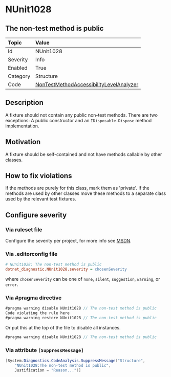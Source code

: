 # NUnit1028

## The non-test method is public

| Topic    | Value
| :--      | :--
| Id       | NUnit1028
| Severity | Info
| Enabled  | True
| Category | Structure
| Code     | [NonTestMethodAccessibilityLevelAnalyzer](https://github.com/nunit/nunit.analyzers/blob/0.6.0/src/nunit.analyzers/NonTestMethodAccessibilityLevel/NonTestMethodAccessibilityLevelAnalyzer.cs)

## Description

A fixture should not contain any public non-test methods.
There are two exceptions: A public constructor and an `IDisposable.Dispose` method implementation.

## Motivation

A fixture should be self-contained and not have methods callable by other classes.

## How to fix violations

If the methods are purely for this class, mark them as 'private'. If the methods are used by other classes move these
methods to a separate class used by the relevant test fixtures.

<!-- start generated config severity -->
## Configure severity

### Via ruleset file

Configure the severity per project, for more info see [MSDN](https://msdn.microsoft.com/en-us/library/dd264949.aspx).

### Via .editorconfig file

```ini
# NUnit1028: The non-test method is public
dotnet_diagnostic.NUnit1028.severity = chosenSeverity
```

where `chosenSeverity` can be one of `none`, `silent`, `suggestion`, `warning`, or `error`.

### Via #pragma directive

```csharp
#pragma warning disable NUnit1028 // The non-test method is public
Code violating the rule here
#pragma warning restore NUnit1028 // The non-test method is public
```

Or put this at the top of the file to disable all instances.

```csharp
#pragma warning disable NUnit1028 // The non-test method is public
```

### Via attribute `[SuppressMessage]`

```csharp
[System.Diagnostics.CodeAnalysis.SuppressMessage("Structure",
    "NUnit1028:The non-test method is public",
    Justification = "Reason...")]
```
<!-- end generated config severity -->

